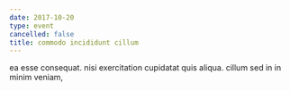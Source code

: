 ```yaml
---
date: 2017-10-20
type: event
cancelled: false
title: commodo incididunt cillum
---
```

ea esse consequat. nisi exercitation cupidatat quis aliqua. cillum sed in in minim veniam,